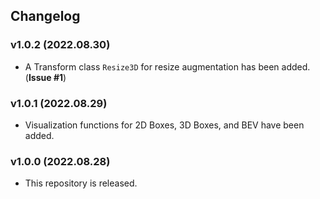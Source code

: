 ## Changelog

### v1.0.2 (2022.08.30)
- A Transform class ```Resize3D``` for resize augmentation has been added. (**Issue #1**)

### v1.0.1 (2022.08.29)
- Visualization functions for 2D Boxes, 3D Boxes, and BEV have been added.

### v1.0.0 (2022.08.28)
- This repository is released.